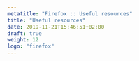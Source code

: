 ```yaml
---
metatitle: "Firefox :: Useful resources"
title: "Useful resources"
date: 2019-11-21T15:46:51+02:00
draft: true
weight: 12
logo: "firefox"
---
```


